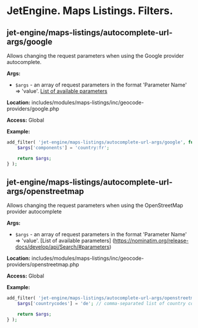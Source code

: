 # JetEngine. Maps Listings. Filters.

## jet-engine/maps-listings/autocomplete-url-args/google

Allows changing the request parameters when using the Google provider autocomplete.

**Args:**
- `$args` - an array of request parameters in the format 'Parameter Name' => 'value'. [List of available parameters](https://developers.google.com/maps/documentation/places/web-service/autocomplete#optional-parameters)  

**Location:**
includes/modules/maps-listings/inc/geocode-providers/google.php

**Access:**
Global

**Example:**

```php
add_filter( 'jet-engine/maps-listings/autocomplete-url-args/google', function( $args ){
	$args['components'] = 'country:fr';

	return $args;
} );
```

## jet-engine/maps-listings/autocomplete-url-args/openstreetmap

Allows changing the request parameters when using the OpenStreetMap provider autocomplete

**Args:**

- `$args` - an array of request parameters in the format 'Parameter Name' => 'value'. [List of available parameters] (https://nominatim.org/release-docs/develop/api/Search/#parameters)

**Location:**
includes/modules/maps-listings/inc/geocode-providers/openstreetmap.php

**Access:**
Global

**Example:**

```php
add_filter( 'jet-engine/maps-listings/autocomplete-url-args/openstreetmap', function($args){
	$args['countrycodes'] = 'de'; // comma-separated list of country codes

	return $args;
} );
```